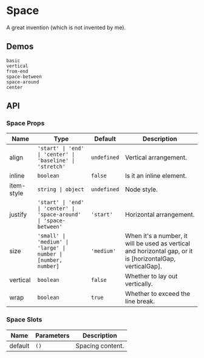 # Space

A great invention (which is not invented by me).

## Demos

```demo
basic
vertical
from-end
space-between
space-around
center
```

## API

### Space Props

| Name | Type | Default | Description |
| --- | --- | --- | --- |
| align | `'start' \| 'end' \| 'center' \| 'baseline' \| 'stretch'` | `undefined` | Vertical arrangement. |
| inline | `boolean` | `false` | Is it an inline element. |
| item-style | `string \| object` | `undefined` | Node style. |
| justify | `'start' \| 'end' \| 'center' \| 'space-around' \| 'space-between'` | `'start'` | Horizontal arrangement. |
| size | `'small' \| 'medium' \| 'large' \| number \| [number, number]` | `'medium'` | When it's a number, it will be used as vertical and horizontal gap, or it is [horizontalGap, verticalGap]. |
| vertical | `boolean` | `false` | Whether to lay out vertically. |
| wrap | `boolean` | `true` | Whether to exceed the line break. |

### Space Slots

| Name    | Parameters | Description      |
| ------- | ---------- | ---------------- |
| default | `()`       | Spacing content. |
